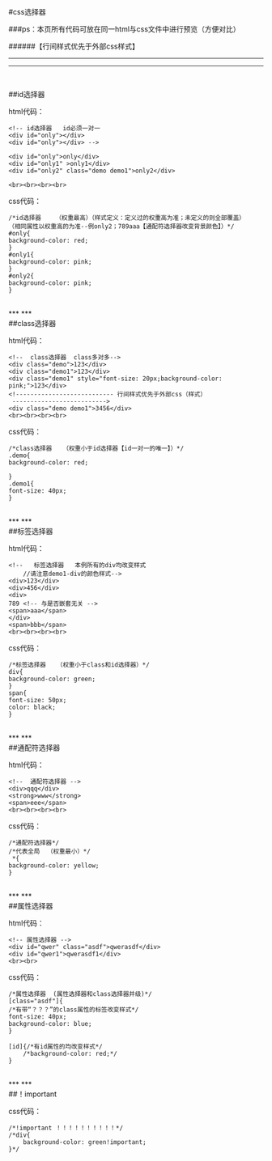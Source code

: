 #css选择器

###ps：本页所有代码可放在同一html与css文件中进行预览（方便对比）

######【行间样式优先于外部css样式】
<br>
***
***
<br>

##id选择器

html代码：

    <!-- id选择器   id必须一对一
    <div id="only"></div>
	<div id="only"></div> -->

	<div id="only">only</div>
	<div id="only1" >only1</div>
	<div id="only2" class="demo demo1">only2</div>

    <br><br><br><br>

css代码：
 
    /*id选择器    （权重最高）（样式定义：定义过的权重高为准；未定义的则全部覆盖）
    （相同属性以权重高的为准--例only2；789aaa【通配符选择器改变背景颜色】）*/
    #only{
	background-color: red;
    }
    #only1{
	background-color: pink;
    }
    #only2{
	background-color: pink;
    }
<br>
***
***
<br>
##class选择器

html代码：

    <!--  class选择器  class多对多-->
    <div class="demo">123</div>
    <div class="demo1">123</div>
    <div class="demo1" style="font-size: 20px;background-color: pink;">123</div>
    <!--------------------------- 行间样式优先于外部css（样式）
     -------------------------->
    <div class="demo demo1">3456</div>
    <br><br><br><br>

css代码：

    /*class选择器   （权重小于id选择器【id一对一的唯一】）*/
    .demo{
	background-color: red;

    }
    .demo1{
	font-size: 40px;
    }
<br>
***
***
<br>
##标签选择器

html代码：
  
    <!--   标签选择器   本例所有的div均改变样式
    	//请注意demo1-div的颜色样式-->
    <div>123</div>
    <div>456</div>
    <div>
    789	<!-- 与是否嵌套无关 -->
    <span>aaa</span>
    </div>
    <span>bbb</span>
    <br><br><br><br>
css代码：
    
    
    /*标签选择器   （权重小于class和id选择器）*/
    div{
	background-color: green;
    }
    span{
	font-size: 50px;
	color: black;
    }
<br>
***
***
<br>
##通配符选择器

html代码：

    
    <!--  通配符选择器 -->
    <div>qqq</div>
    <strong>www</strong>
    <span>eee</span>
    <br><br><br><br>


css代码：

    /*通配符选择器*/
    /*代表全局  （权重最小）*/
     *{
	background-color: yellow;
    }

<br>
***
***
<br>
##属性选择器

html代码：

    <!-- 属性选择器 -->
    <div id="qwer" class="asdf">qwerasdf</div>
    <div id="qwer1">qwerasdf1</div>
    <br><br>

css代码：

    /*属性选择器  (属性选择器和class选择器并级)*/
    [class="asdf"]{
    /*有带“？？？”的class属性的标签改变样式*/
	font-size: 40px;
	background-color: blue;
	}	

	[id]{/*有id属性的均改变样式*/
		/*background-color: red;*/
	}
<br>
***
***
<br>
##！important

css代码：

	/*!important ！！！！！！！！！！*/
	/*div{
		background-color: green!important;
	}*/

